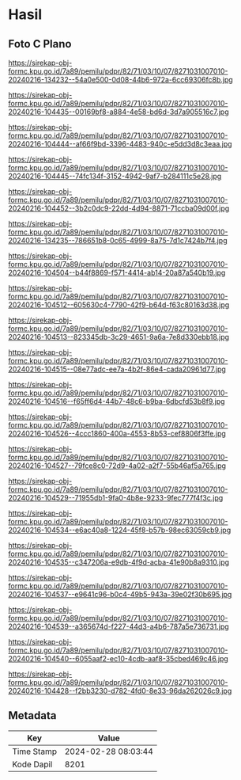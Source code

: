 # Hasil

## Foto C Plano

https://sirekap-obj-formc.kpu.go.id/7a89/pemilu/pdpr/82/71/03/10/07/8271031007010-20240216-134232--54a0e500-0d08-44b6-972a-6cc69306fc8b.jpg

https://sirekap-obj-formc.kpu.go.id/7a89/pemilu/pdpr/82/71/03/10/07/8271031007010-20240216-104435--00169bf8-a884-4e58-bd6d-3d7a905516c7.jpg

https://sirekap-obj-formc.kpu.go.id/7a89/pemilu/pdpr/82/71/03/10/07/8271031007010-20240216-104444--af66f9bd-3396-4483-940c-e5dd3d8c3eaa.jpg

https://sirekap-obj-formc.kpu.go.id/7a89/pemilu/pdpr/82/71/03/10/07/8271031007010-20240216-104445--74fc134f-3152-4942-9af7-b284111c5e28.jpg

https://sirekap-obj-formc.kpu.go.id/7a89/pemilu/pdpr/82/71/03/10/07/8271031007010-20240216-104452--3b2c0dc9-22dd-4d94-8871-71ccba09d00f.jpg

https://sirekap-obj-formc.kpu.go.id/7a89/pemilu/pdpr/82/71/03/10/07/8271031007010-20240216-134235--786651b8-0c65-4999-8a75-7d1c7424b7f4.jpg

https://sirekap-obj-formc.kpu.go.id/7a89/pemilu/pdpr/82/71/03/10/07/8271031007010-20240216-104504--b44f8869-f571-4414-ab14-20a87a540b19.jpg

https://sirekap-obj-formc.kpu.go.id/7a89/pemilu/pdpr/82/71/03/10/07/8271031007010-20240216-104512--605630c4-7790-42f9-b64d-f63c80163d38.jpg

https://sirekap-obj-formc.kpu.go.id/7a89/pemilu/pdpr/82/71/03/10/07/8271031007010-20240216-104513--823345db-3c29-4651-9a6a-7e8d330ebb18.jpg

https://sirekap-obj-formc.kpu.go.id/7a89/pemilu/pdpr/82/71/03/10/07/8271031007010-20240216-104515--08e77adc-ee7a-4b2f-86e4-cada20961d77.jpg

https://sirekap-obj-formc.kpu.go.id/7a89/pemilu/pdpr/82/71/03/10/07/8271031007010-20240216-104516--f65ff6d4-44b7-48c6-b9ba-6dbcfd53b8f9.jpg

https://sirekap-obj-formc.kpu.go.id/7a89/pemilu/pdpr/82/71/03/10/07/8271031007010-20240216-104526--4ccc1860-400a-4553-8b53-cef8806f3ffe.jpg

https://sirekap-obj-formc.kpu.go.id/7a89/pemilu/pdpr/82/71/03/10/07/8271031007010-20240216-104527--79fce8c0-72d9-4a02-a2f7-55b46af5a765.jpg

https://sirekap-obj-formc.kpu.go.id/7a89/pemilu/pdpr/82/71/03/10/07/8271031007010-20240216-104529--71955db1-9fa0-4b8e-9233-9fec777f4f3c.jpg

https://sirekap-obj-formc.kpu.go.id/7a89/pemilu/pdpr/82/71/03/10/07/8271031007010-20240216-104534--e6ac40a8-1224-45f8-b57b-98ec63059cb9.jpg

https://sirekap-obj-formc.kpu.go.id/7a89/pemilu/pdpr/82/71/03/10/07/8271031007010-20240216-104535--c347206a-e9db-4f9d-acba-41e90b8a9310.jpg

https://sirekap-obj-formc.kpu.go.id/7a89/pemilu/pdpr/82/71/03/10/07/8271031007010-20240216-104537--e9641c96-b0c4-49b5-943a-39e02f30b695.jpg

https://sirekap-obj-formc.kpu.go.id/7a89/pemilu/pdpr/82/71/03/10/07/8271031007010-20240216-104539--a365674d-f227-44d3-a4b6-787a5e736731.jpg

https://sirekap-obj-formc.kpu.go.id/7a89/pemilu/pdpr/82/71/03/10/07/8271031007010-20240216-104540--6055aaf2-ec10-4cdb-aaf8-35cbed469c46.jpg

https://sirekap-obj-formc.kpu.go.id/7a89/pemilu/pdpr/82/71/03/10/07/8271031007010-20240216-104428--f2bb3230-d782-4fd0-8e33-96da262026c9.jpg


## Metadata

| Key        | Value               |
| ---------- | ------------------- |
| Time Stamp | 2024-02-28 08:03:44 |
| Kode Dapil | 8201                |




